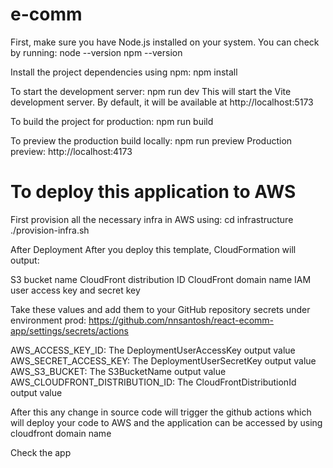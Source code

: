 # e-comm

First, make sure you have Node.js installed on your system. You can check by running:
node --version
npm --version

Install the project dependencies using npm:
npm install

To start the development server:
npm run dev
This will start the Vite development server. By default, it will be available at http://localhost:5173

To build the project for production:
npm run build

To preview the production build locally:
npm run preview
Production preview: http://localhost:4173

# To deploy this application to AWS

First provision all the necessary infra in AWS using:
cd infrastructure
./provision-infra.sh

After Deployment
After you deploy this template, CloudFormation will output:

S3 bucket name
CloudFront distribution ID
CloudFront domain name
IAM user access key and secret key

Take these values and add them to your GitHub repository secrets under environment prod:
https://github.com/nnsantosh/react-ecomm-app/settings/secrets/actions

AWS_ACCESS_KEY_ID: The DeploymentUserAccessKey output value
AWS_SECRET_ACCESS_KEY: The DeploymentUserSecretKey output value
AWS_S3_BUCKET: The S3BucketName output value
AWS_CLOUDFRONT_DISTRIBUTION_ID: The CloudFrontDistributionId output value

After this any change in source code will trigger the github actions which will deploy your code to AWS and the application can be accessed by using cloudfront domain name

Check the app
